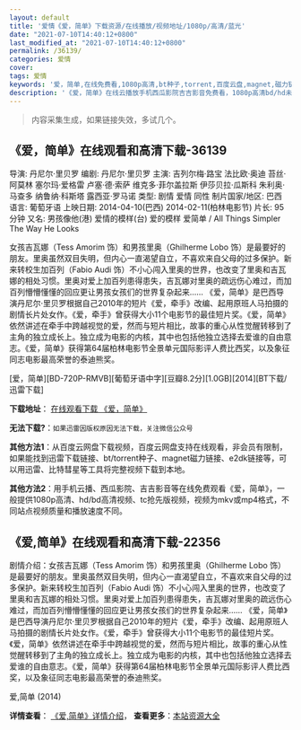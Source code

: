 ```yaml
---
layout: default
title: '爱情《爱，简单》下载资源/在线播放/视频地址/1080p/高清/蓝光'
date: "2021-07-10T14:40:12+0800"
last_modified_at: "2021-07-10T14:40:12+0800"
permalink: /36139/
categories: 爱情
cover:
tags: 爱情
keywords: '爱，简单,在线免费看,1080p高清,bt种子,torrent,百度云盘,magnet,磁力链,迅雷下载资源'
description: '《爱，简单》在线云播放手机西瓜影院吉吉影音免费看，1080p高清bd/hd未删减完整版和tc抢先枪版，mkv/mp4格式，附带bt/torrent种子、magnet/磁力链、百度云盘、网盘资源迅雷下载链接'
---
```


>内容采集生成，如果链接失效，多试几个。


## 《爱，简单》在线观看和高清下载-36139

导演: 丹尼尔·里贝罗 编剧: 丹尼尔·里贝罗 主演: 吉列尔梅·路宝 法比欧·奥迪 苔丝·阿莫林 塞尔玛·爱格雷 卢塞·德·索萨 维克多·菲尔盖拉斯 伊莎贝拉·瓜斯科 朱利奥·马查多 纳鲁纳·科斯塔 露西亚·罗马诺 类型: 剧情 爱情 同性 制片国家/地区: 巴西 语言: 葡萄牙语 上映日期: 2014-04-10(巴西) 2014-02-11(柏林电影节) 片长: 95分钟 又名: 男孩像他(港) 爱情的模样(台) 爱的模样 爱简单 / All Things Simpler The Way He Looks

女孩吉瓦娜（Tess Amorim 饰）和男孩里奥（Ghilherme Lobo 饰）是最要好的朋友。里奥虽然双目失明，但内心一直渴望自立，不喜欢来自父母的过多保护。新来转校生加百列（Fabio Audi 饰）不小心闯入里奥的世界，也改变了里奥和吉瓦娜的相处习惯。里奥对爱上加百列患得患失，吉瓦娜对里奥的疏远伤心难过，而加百列懵懵懂懂的回应更让男孩女孩们的世界复杂起来…… 《爱，简单》是巴西导演丹尼尔·里贝罗根据自己2010年的短片《爱，牵手》改编、起用原班人马拍摄的剧情长片处女作。《爱，牵手》曾获得大小11个电影节的最佳短片奖。《爱，简单》依然讲述在牵手中跨越视觉的爱，然而与短片相比，故事的重心从性觉醒转移到了主角的独立成长上。独立成为电影的内核，其中也包括他独立选择去爱谁的自由意志。《爱，简单》获得第64届柏林电影节全景单元国际影评人费比西奖，以及象征同志电影最高荣誉的泰迪熊奖。


[爱，简单][BD-720P-RMVB][葡萄牙语中字][豆瓣8.2分][1.0GB][2014][BT下载/迅雷下载]

**下载地址**： [在线观看下载 《爱，简单》](https://www.btdx8.com/torrent/hoje_eu_quero_voltar_sozinho_2014.html) 


**无法下载?**：`如果迅雷因版权原因无法下载，关注微信公众号 `

**其他方法1**：从百度云网盘下载视频，百度云网盘支持在线观看，非会员有限制，如果能找到迅雷下载链接、bt/torrent种子、magnet磁力链接、e2dk链接等，可以用迅雷、比特彗星等工具将完整视频下载到本地。

**其他方法2**：用手机云播、西瓜影院、吉吉影音等在线免费观看《爱，简单》，一般提供1080p高清、hd/bd高清视频、tc抢先版视频，视频为mkv或mp4格式，不同站点视频质量和播放速度不同。


## 《爱,简单》在线观看和高清下载-22356

剧情介绍：女孩吉瓦娜（Tess Amorim 饰）和男孩里奥（Ghilherme Lobo 饰）是最要好的朋友。里奥虽然双目失明，但内心一直渴望自立，不喜欢来自父母的过多保护。新来转校生加百列（Fabio Audi 饰）不小心闯入里奥的世界，也改变了里奥和吉瓦娜的相处习惯。里奥对爱上加百列患得患失，吉瓦娜对里奥的疏远伤心难过，而加百列懵懵懂懂的回应更让男孩女孩们的世界复杂起来……   《爱，简单》是巴西导演丹尼尔·里贝罗根据自己2010年的短片《爱，牵手》改编、起用原班人马拍摄的剧情长片处女作。《爱，牵手》曾获得大小11个电影节的最佳短片奖。《爱，简单》依然讲述在牵手中跨越视觉的爱，然而与短片相比，故事的重心从性觉醒转移到了主角的独立成长上。独立成为电影的内核，其中也包括他独立选择去爱谁的自由意志。《爱，简单》获得第64届柏林电影节全景单元国际影评人费比西奖，以及象征同志电影最高荣誉的泰迪熊奖。


爱,简单 (2014)

**详情查看**： [《爱,简单》详情介绍](/movie/22356/)， **查看更多**：[本站资源大全](/movie/t/all/)

